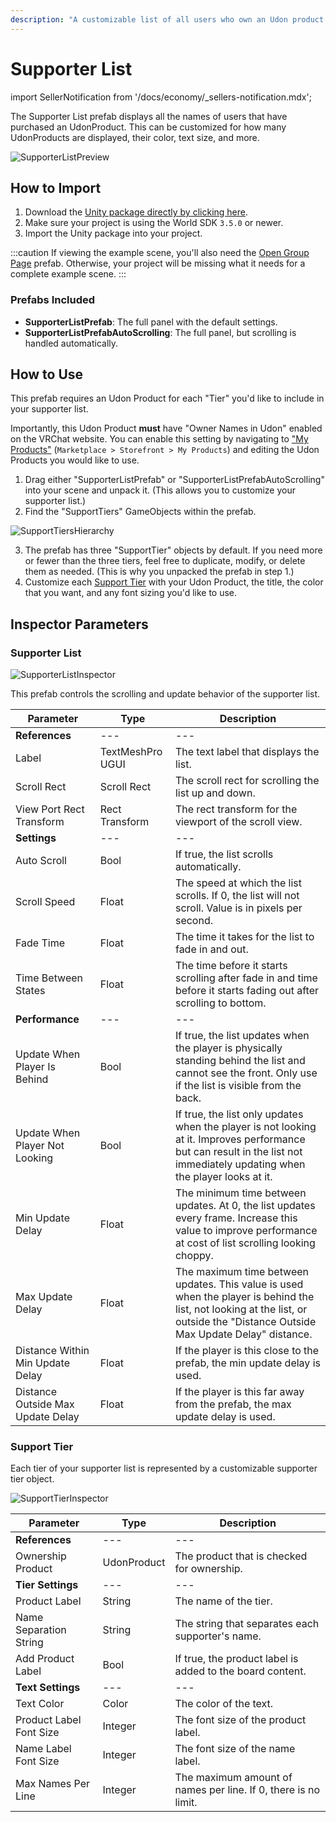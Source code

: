 ```yaml
---
description: "A customizable list of all users who own an Udon product."
---
```


# Supporter List

import SellerNotification from '/docs/economy/_sellers-notification.mdx';

<SellerNotification/>

The Supporter List prefab displays all the names of users that have purchased an UdonProduct. This can be customized for how many UdonProducts are displayed, their color, text size, and more.

![SupporterListPreview](/img/economy/examples/SupporterList-Preview.png "Preview of the supporter list prefab.")

## How to Import
1. Download the [Unity package directly by clicking here](https://cdn.sanity.io/files/yvg0vlb9/production/ba12246609ebc690682fd8707ae46aad211755f5.unitypackage).
2. Make sure your project is using the World SDK `3.5.0` or newer.
3. Import the Unity package into your project.

:::caution
If viewing the example scene, you'll also need the [Open Group Page](/economy/sdk/examples/open-group-page) prefab. Otherwise, your project will be missing what it needs for a complete example scene.
:::

### Prefabs Included
* **SupporterListPrefab**: The full panel with the default settings.
* **SupporterListPrefabAutoScrolling**: The full panel, but scrolling is handled automatically.

## How to Use

This prefab requires an Udon Product for each "Tier" you'd like to include in your supporter list.

Importantly, this Udon Product **must** have "Owner Names in Udon" enabled on the VRChat website. You can enable this setting by navigating to ["My Products"](https://vrchat.com/home/marketplace/storefront/products) (`Marketplace > Storefront > My Products`) and editing the Udon Products you would like to use.

1. Drag either "SupporterListPrefab" or "SupporterListPrefabAutoScrolling" into your scene and unpack it. (This allows you to customize your supporter list.)
2. Find the "SupportTiers" GameObjects within the prefab.

![SupportTiersHierarchy](/img/economy/examples/SupporterList-SupportTiersHierarchy.png "Location of the SupportTiers object in the hierarchy.")

3. The prefab has three "SupportTier" objects by default. If you need more or fewer than the three tiers, feel free to duplicate, modify, or delete them as needed. (This is why you unpacked the prefab in step 1.)
4. Customize each [Support Tier](supporter-list#support-tier) with your Udon Product, the title, the color that you want, and any font sizing you'd like to use.

## Inspector Parameters

### Supporter List

![SupporterListInspector](/img/economy/examples/SupporterList-Inspector.png "Preview of the supporter list inspector.")

This prefab controls the scrolling and update behavior of the supporter list.

| Parameter | Type | Description |
| --- | --- | --- |
| **References** | --- | --- |
| Label | TextMeshPro UGUI | The text label that displays the list. |
| Scroll Rect | Scroll Rect | The scroll rect for scrolling the list up and down. |
| View Port Rect Transform | Rect Transform | The rect transform for the viewport of the scroll view. |
| **Settings** | --- | --- |
| Auto Scroll | Bool | If true, the list scrolls automatically. |
| Scroll Speed | Float | The speed at which the list scrolls. If 0, the list will not scroll. Value is in pixels per second. |
| Fade Time | Float | The time it takes for the list to fade in and out. |
| Time Between States | Float | The time before it starts scrolling after fade in and time before it starts fading out after scrolling to bottom. |
| **Performance** | --- | --- |
| Update When Player Is Behind | Bool | If true, the list updates when the player is physically standing behind the list and cannot see the front. Only use if the list is visible from the back. |
| Update When Player Not Looking | Bool | If true, the list only updates when the player is not looking at it. Improves performance but can result in the list not immediately updating when the player looks at it. |
| Min Update Delay | Float | The minimum time between updates. At 0, the list updates every frame. Increase this value to improve performance at cost of list scrolling looking choppy. |
| Max Update Delay | Float | The maximum time between updates. This value is used when the player is behind the list, not looking at the list, or outside the "Distance Outside Max Update Delay" distance. |
| Distance Within Min Update Delay | Float | If the player is this close to the prefab, the min update delay is used. |
| Distance Outside Max Update Delay | Float | If the player is this far away from the prefab, the max update delay is used.  |


### Support Tier

Each tier of your supporter list is represented by a customizable supporter tier object.

![SupportTierInspector](/img/economy/examples/SupporterList-TierInspector.png "Preview of the support tier inspector.")

| Parameter | Type | Description |
| --- | --- | --- |
| **References** | --- | --- |
| Ownership Product | UdonProduct | The product that is checked for ownership. |
| **Tier Settings** | --- | --- |
| Product Label | String | The name of the tier. |
| Name Separation String | String | The string that separates each supporter's name. |
| Add Product Label | Bool | If true, the product label is added to the board content. |
| **Text Settings** | --- | --- |
| Text Color | Color | The color of the text. |
| Product Label Font Size | Integer | The font size of the product label. |
| Name Label Font Size | Integer | The font size of the name label. |
| Max Names Per Line | Integer | The maximum amount of names per line. If 0, there is no limit. |
